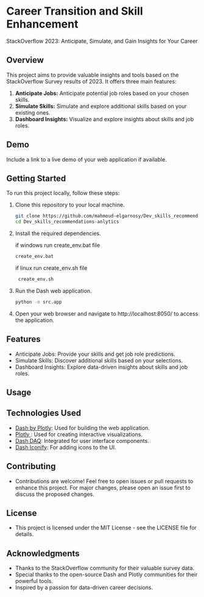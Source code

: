 # Career Transition and Skill Enhancement
StackOverflow 2023: Anticipate, Simulate, and Gain Insights for Your Career

## Overview

This project aims to provide valuable insights and tools based on the StackOverflow Survey results of 2023. It offers three main features:

1. **Anticipate Jobs:** Anticipate potential job roles based on your chosen skills.
2. **Simulate Skills:** Simulate and explore additional skills based on your existing ones.
3. **Dashboard Insights:** Visualize and explore insights about skills and job roles.


## Demo

Include a link to a live demo of your web application if available.

## Getting Started

To run this project locally, follow these steps:

1. Clone this repository to your local machine.

   ```bash
   git clone https://github.com/mahmoud-elgarnosy/Dev_skills_recommendations-anlytics.git
   cd Dev_skills_recommendations-anlytics

2. Install the required dependencies.
   
   if windows run create_env.bat file 
     ```bash
    create_env.bat
     ```
   if linux run create_env.sh file 
   ```bash
    create_env.sh
   ```
3. Run the Dash web application.
    ```bash
    python -m src.app
    ```
4. Open your web browser and navigate to http://localhost:8050/ to access the application.

## Features
- Anticipate Jobs: Provide your skills and get job role predictions.
- Simulate Skills: Discover additional skills based on your selections.
- Dashboard Insights: Explore data-driven insights about skills and job roles. 

## Usage

## Technologies Used
- [Dash by Plotly](https://dash.plotly.com/): Used for building the web application.
- [Plotly ](https://plotly.com/): Used for creating interactive visualizations.
- [Dash DAQ](https://dash.plotly.com/dash-daq): Integrated for user interface components.
- [Dash Iconify](https://icon-sets.iconify.design/?query=python): For adding icons to the UI.

## Contributing
- Contributions are welcome! Feel free to open issues or pull requests to enhance this project. For major changes, please open an issue first to discuss the proposed changes.

## License
- This project is licensed under the MIT License - see the LICENSE file for details.

## Acknowledgments
- Thanks to the StackOverflow community for their valuable survey data.
- Special thanks to the open-source Dash and Plotly communities for their powerful tools.
- Inspired by a passion for data-driven career decisions.